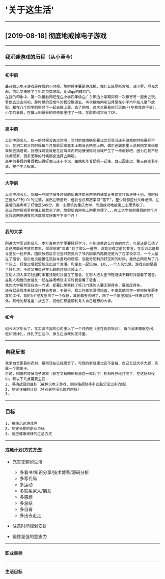 # '关于这生活'

---
## [2019-08-18] 彻底地戒掉电子游戏
    
---
### 我沉迷游戏的历程（从小至今）
    
---
#### 初中前
    最开始玩电子游戏是在我的小时候，那时候主要是游戏机，像什么俄罗斯方块、魂斗罗、坦克大战，而后又接触了手机网页类游戏，比如qq的精武门。
    在我的印象中，第一次接触网吧是在小学四年级在广东那边上学期间有一次跟哥哥一起出去玩，看他去进去网吧，那时候的没成年的我没敢进去，再次接触网吧记得是在小学六年级儿童节放假、和在几个同学的带领下一起去镇上耍，去了网吧，这次主要看他们玩DNF(毕竟我也不会)。
    小学的暑假，在镇上到哥哥的师傅家里住了一阵，在那期间学会了CF。
    
---
#### 高中前
    上初中那会儿，初一的时候没去过网吧，当时的成绩确实要比之后我沉迷于游戏的时候要好不少，在初二初三的时候每个月放假回家基本上都会去网吧上网，偶尔还骗家里人说到同学家借宿乘机去搞通宵，我想我可能就是在这两年内开始慢慢得对游戏产生了一种依赖吧，因为在我不想快点回家、很多无聊的时候都会选择去网吧。
    高中前暑假的暑假我记得好像沉迷于小说，拒绝和爷爷奶奶一起住，自己回家过，整天在家看小说，整个生活很废。
    
---
#### 大学前
    上高中那会儿，我和一些同学很多时候的周末冲向黑网吧的速度比去食堂打饭还快十倍，那时候正值从CF到LOL的过渡。虽然在玩游戏，但我也没有把学习"落下"，至少能够应付父母老师，在最后的高考考了好像是549分，第一志愿填的重庆大学，而后成功地被第二志愿录取了。
    高三的时候家里在镇上贷款买了房，放假后去网吧上网更方便了...在上大学前的暑假的两个月里我去网吧通宵的次数感觉好像不下半个月！
    
---
#### 我的大学
    刚进大学军训那会儿，本打算在大学里要好好学习，不能浪费这么珍贵的时光，可是还是低估了自己那脆弱不堪的意志，深深地被"自由"划了那么一道疤，没能记得之前的誓言，在军训后选择与室友一起开黑，国庆放假后忘记当时究竟为了节约回家的路费还是为了在学校学习，一个人留在了宿舍，最后也没能抵住孤独与游戏的诱惑，没能分配利用好空闲的时间，竟然去网吧熬了几个网上，好像之后就没能走出这个泥潭。和室友一起玩OW、LOL,一个人玩饥荒。游戏真的是删了好几次，不过又被自己在无聊的时候给装上了。
    在别人加入学习社团时丰富技能时我留在了宿舍，在别人进入图书馆饱读书籍时我留着了宿舍，在别人和他的女朋友一起在操场畅谈未来时我留着了宿舍...
    我的大学虽然没有挂一门课，却要比那些挂了好几门课的人要无聊得多，要荒废得多。
    还有就是我本来就没打算去考研，于是乎，找工作基本没得挑选，不像其他同学一样拒掉年薪丰富的工作，我的5个室友里除了一个保研，其他都去考研了，除了一个家里和我一样来自农村外，其他的都准备二战去了，祝他们都能顺利考入自己理想的大学。

---
#### 如今
    如今大学毕业了，在工资不高的公司里上了一个月的班（还在岗前培训），每个周末都很空闲，但却很挣扎，挣扎于生活中，挣扎在游戏的泥潭里。

---
### 自我反省
    我来自贫困县的农村，虽然现在已经脱贫了，可我的家庭里也还不富裕，自己又还大手大脚，实属一个败家子。
    目前，彻底的戒掉电子游戏（现在又有网络视频这一鸦片了）的战役已经打响了，在这场战役中，有以下几点需要主要：
    1. 明确战役的目标（戒掉玩电子游戏、刷网络视频等多巴胺分泌过多的瘾）
    2. 制定详细的计划（特别是空闲无聊的时候）
    3. 

---
### 目标
    1. 戒掉沉迷游戏等
    2. 制定长期的职业目标
    3. 适应健康规律的生活方式

---
#### 戒瘾计划(方式方法)
+ 充实无聊的生活
   - 多看书/知识分享/技术博客/源码分析
   - 多写代码
   - 多运动
   - 多联系家人/朋友
   - 多感想
   - 多总结
   - 多自省
   - 多出去走走

+ 注意时间规划安排

+ 锻炼坚强的意志力

---
#### 职业目标


---
#### 生活目标
